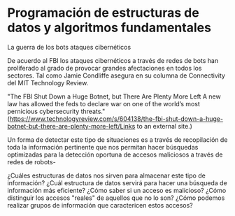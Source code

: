 # Programación de estructuras de datos y algoritmos fundamentales

La guerra de los bots ataques cibernéticos 

De acuerdo al FBI los ataques cibernéticos a través de redes de bots han proliferado al grado de provocar grandes afectaciones en todos los sectores. Tal como Jamie Condliffe asegura en su columna de Connectivity del MIT Technology Review.

"The FBI Shut Down a Huge Botnet, but There Are Plenty More Left A new law has allowed the feds to declare war on one of the world’s most pernicious cybersecurity threats."  (https://www.technologyreview.com/s/604138/the-fbi-shut-down-a-huge-botnet-but-there-are-plenty-more-left/Links to an external site.)

Un forma de detectar este tipo de situaciones es a través de recopilación de toda la información pertinente que nos permitan hacer búsquedas optimizadas para la detección oportuna de accesos maliciosos a través de redes de robots-

¿Cuáles estructuras de datos nos sirven para almacenar este tipo de información?
¿Cuál estructura de datos servirá para hacer una búsqueda de información más eficiente?
¿Cómo saber si un acceso es malicioso?
¿Cómo distinguir los accesos "reales" de aquellos que no lo son?
¿Cómo podemos realizar grupos de información que caractericen estos accesos?